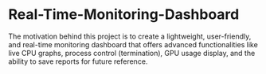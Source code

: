 # Real-Time-Monitoring-Dashboard
The motivation behind this project is to create a lightweight, user-friendly, and real-time monitoring dashboard that offers advanced functionalities like live CPU graphs, process control (termination), GPU usage display, and the ability to save reports for future reference. 
